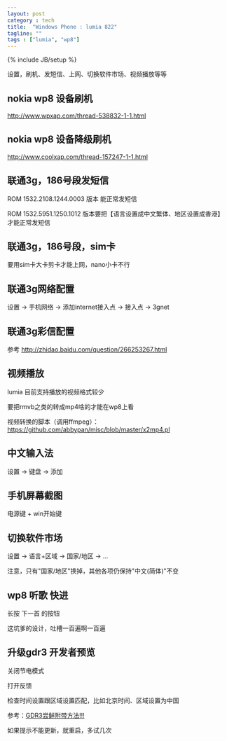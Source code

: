 ```yaml
---
layout: post
category : tech
title:  "Windows Phone : lumia 822"
tagline: ""
tags : ["lumia", "wp8"] 
---
```

{% include JB/setup %}

设置，刷机、发短信、上网、切换软件市场、视频播放等等

## nokia wp8 设备刷机
http://www.wpxap.com/thread-538832-1-1.html

## nokia wp8 设备降级刷机
http://www.coolxap.com/thread-157247-1-1.html

## 联通3g，186号段发短信

ROM 1532.2108.1244.0003 版本 能正常发短信

ROM 1532.5951.1250.1012 版本要把【语言设置成中文繁体、地区设置成香港】才能正常发短信


## 联通3g，186号段，sim卡

要用sim卡大卡剪卡才能上网，nano小卡不行

## 联通3g网络配置

设置 -> 手机网络 -> 添加internet接入点 -> 接入点 -> 3gnet

## 联通3g彩信配置

参考 http://zhidao.baidu.com/question/266253267.html


## 视频播放

lumia 目前支持播放的视频格式较少

要把rmvb之类的转成mp4啥的才能在wp8上看

视频转换的脚本（调用ffmpeg）：https://github.com/abbypan/misc/blob/master/x2mp4.pl

## 中文输入法

设置 -> 键盘 -> 添加

## 手机屏幕截图

电源键 + win开始键 

## 切换软件市场

设置 -> 语言+区域 -> 国家/地区 -> ...

注意，只有"国家/地区"换掉，其他各项仍保持"中文(简体)"不变

## wp8 听歌 快进

长按 下一首 的按钮

这坑爹的设计，吐槽一百遍啊一百遍 

## 升级gdr3 开发者预览

关闭节电模式

打开反馈

检查时间设置跟区域设置匹配，比如北京时间、区域设置为中国

参考：[GDR3尝鲜附带方法!!!](http://tieba.baidu.com/p/2650737949)

如果提示不能更新，就重启，多试几次
